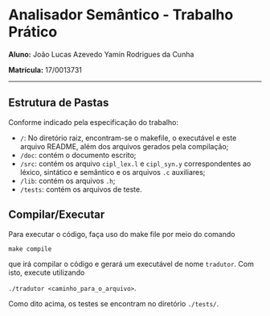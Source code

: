 # Analisador Semântico - Trabalho Prático

**Aluno:** João Lucas Azevedo Yamin Rodrigues da Cunha

**Matrícula:** 17/0013731

---

## Estrutura de Pastas

Conforme indicado pela especificação do trabalho:

- `/`: No diretório raiz, encontram-se o makefile, o executável e este arquivo README, além dos arquivos gerados pela compilação;
- `/doc`: contém o documento escrito;
- `/src`: contém os arquivo `cipl_lex.l` e `cipl_syn.y` correspondentes ao léxico, sintático e semântico e os arquivos `.c` auxiliares;
- `/lib`: contém os arquivos `.h`;
- `/tests`: contém os arquivos de teste.

## Compilar/Executar

Para executar o código, faça uso do make file por meio do comando

`make compile`

que irá compilar o código e gerará um executável de nome `tradutor`. Com isto, execute utilizando

`./tradutor <caminho_para_o_arquivo>`.

Como dito acima, os testes se encontram no diretório `./tests/`.
